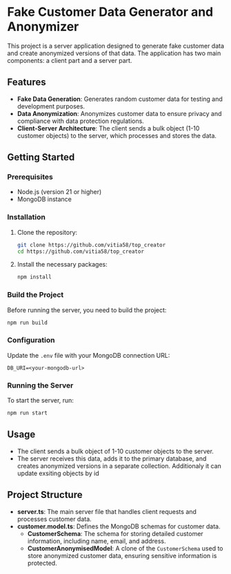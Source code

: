 # Fake Customer Data Generator and Anonymizer

This project is a server application designed to generate fake customer data and create anonymized versions of that data. The application has two main components: a client part and a server part.

## Features

- **Fake Data Generation**: Generates random customer data for testing and development purposes.
- **Data Anonymization**: Anonymizes customer data to ensure privacy and compliance with data protection regulations.
- **Client-Server Architecture**: The client sends a bulk object (1-10 customer objects) to the server, which processes and stores the data.

## Getting Started

### Prerequisites

- Node.js (version 21 or higher)
- MongoDB instance

### Installation

1. Clone the repository:
   ```bash
   git clone https://github.com/vitia58/top_creator
   cd https://github.com/vitia58/top_creator
   ```

2. Install the necessary packages:
   ```bash
   npm install
   ```

### Build the Project

Before running the server, you need to build the project:

```bash
npm run build
```

### Configuration

Update the `.env` file with your MongoDB connection URL:

```
DB_URI=<your-mongodb-url>
```

### Running the Server

To start the server, run:

```bash
npm run start
```

## Usage

- The client sends a bulk object of 1-10 customer objects to the server.
- The server receives this data, adds it to the primary database, and creates anonymized versions in a separate collection. Additionaly it can update exsiting objects by id

## Project Structure

- **server.ts**: The main server file that handles client requests and processes customer data.
- **customer.model.ts**: Defines the MongoDB schemas for customer data. 
  - **CustomerSchema**: The schema for storing detailed customer information, including name, email, and address. 
  - **CustomerAnonymisedModel**: A clone of the `CustomerSchema` used to store anonymized customer data, ensuring sensitive information is protected.
